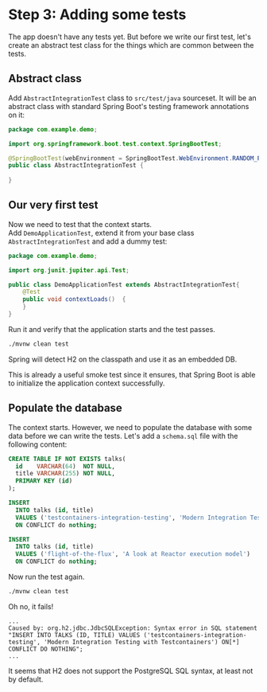 # Step 3: Adding some tests

The app doesn't have any tests yet. 
But before we write our first test, let's create an abstract test class for the things which are common between the tests.

## Abstract class

Add `AbstractIntegrationTest` class to `src/test/java` sourceset. 
It will be an abstract class with standard Spring Boot's testing framework annotations on it:
```java save-as=workshop/src/test/java/com/example/demo/AbstractIntegrationTest.java
package com.example.demo;

import org.springframework.boot.test.context.SpringBootTest;

@SpringBootTest(webEnvironment = SpringBootTest.WebEnvironment.RANDOM_PORT)
public class AbstractIntegrationTest {
    
}
```

## Our very first test

Now we need to test that the context starts.  
Add `DemoApplicationTest`, extend it from your base class `AbstractIntegrationTest` and add a dummy test:

```java save-as=workshop/src/test/java/com/example/demo/DemoApplicationTest.java
package com.example.demo;

import org.junit.jupiter.api.Test;

public class DemoApplicationTest extends AbstractIntegrationTest{
    @Test
    public void contextLoads()  {
    }
}
```

Run it and verify that the application starts and the test passes.
```bash
./mvnw clean test
```
Spring will detect H2 on the classpath and use it as an embedded DB.

This is already a useful smoke test since it ensures, that Spring Boot is able to initialize the application context successfully.

## Populate the database

The context starts. 
However, we need to populate the database with some data before we can write the tests.
Let's add a `schema.sql` file with the following content:
```sql save-as=workshop/src/test/resources/schema.sql
CREATE TABLE IF NOT EXISTS talks(
  id    VARCHAR(64)  NOT NULL,
  title VARCHAR(255) NOT NULL,
  PRIMARY KEY (id)
);

INSERT
  INTO talks (id, title)
  VALUES ('testcontainers-integration-testing', 'Modern Integration Testing with Testcontainers')
  ON CONFLICT do nothing;

INSERT
  INTO talks (id, title)
  VALUES ('flight-of-the-flux', 'A look at Reactor execution model')
  ON CONFLICT do nothing;
```

Now run the test again. 
```bash
./mvnw clean test
```
Oh no, it fails!

```plaintext
...
Caused by: org.h2.jdbc.JdbcSQLException: Syntax error in SQL statement "INSERT INTO TALKS (ID, TITLE) VALUES ('testcontainers-integration-testing', 'Modern Integration Testing with Testcontainers') ON[*] CONFLICT DO NOTHING";
...
```

It seems that H2 does not support the PostgreSQL SQL syntax, at least not by default.